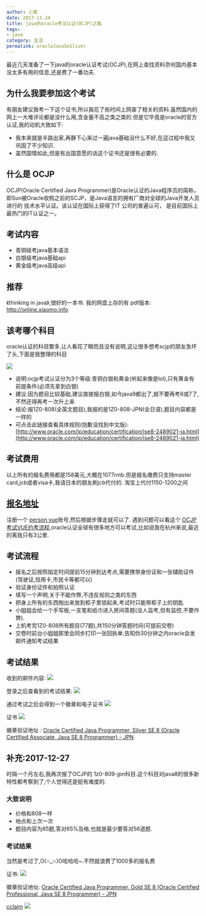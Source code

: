 ```yaml
---
author: 小莫
date: 2017-11-24
title: java的oracle考试认证(OCJP)之路
tags:
- java
category: 生活
permalink: oracleJavaSeSliver
---
```

最近几天准备了一下java的oracle认证考试(OCJP),在网上查找资料奈何国内基本没太多有用的信息,还是费了一番功夫.
<!--more-->
## 为什么我要参加这个考试
有朋友建议我考一下这个证书,所以我花了些时间上网查了相关的资料.虽然国内的网上一大堆评论都是没什么用,含金量不高之类之类的.但是它毕竟是oracle的官方认证,我的动机大致如下:
- 我本来就是半路出家,再静下心来过一遍java基础没什么不好,在这过程中我又巩固了不少知识.
- 虽然国情如此,但是有出国意愿的话这个证书还是很有必要的.

## 什么是 OCJP
OCJP(Oracle Certified Java Programmer)是Oracle认证的Java程序员的简称，即Sun被Oracle收购之前的SCJP，是Java语言的拥有厂商对全球的Java开发人员进行的 技术水平认证。该认证在国际上获得了IT 公司的普遍认可， 是目前国际上最热门的IT认证之一。

## 考试内容
- 青铜级考java基本语法
- 白银级考java基础api
- 黄金级考java高级api

## 推荐
《thinking in java》,很好的一本书. 我的网盘上存的有 pdf版本: http://online.xiaomo.info


## 该考哪个科目
oracle认证的科目繁多,让人看花了眼而且没有说明,这让很多想考scjp的朋友急坏了头,下面是我整理的科目

![](https://image.xiaomo.info/ocjp/科目说明.png)

- 说明:ocjp考试认证分为3个等级:青铜白银和黄金(听起来像是lol),只有黄金有前提条件(必须先拿到白银)
- 建议:因为题目比较基础,建议直接报白银,如今java9都出了,就不要再考6或7了,不然还得再考一次升上来
- 结论:报1Z0-808(全英文题目),我报的是1Z0-808-JPN(全日语),题目内容都是一样的
- 可点击此链接查看具体规则(抱歉没找到中文版): [http://www.oracle.com/jp/education/certification/jse8-2489021-ja.html](http://www.oracle.com/jp/education/certification/jse8-2489021-ja.html)
## 考试费用
以上所有的报名费用都是158美元,大概在1077rmb.但是报名缴费只支持master card,jcb或者visa卡,我请日本的朋友刷jcb代付的. 淘宝上代付1150-1200之间

## [报名地址](https://wsr.pearsonvue.com/testtaker/signin/SignInPage.htm?clientCode=ORACLE)
注册一个 [person vue](https://wsr.pearsonvue.com/testtaker/signin/SignInPage.htm?clientCode=ORACLE)账号,然后根据步骤走就可以了. 遇到问题可以看这个 [OCJP考试VUE约考流程](https://jingyan.baidu.com/article/72ee561a537855e16138df2b.html),oracle认证全球有很多地方可以考试,比如说我在杭州来说,最近的离我只有3公里.

## 考试流程
- 报名之后按照指定时间提前15分钟到达考点,需要携带身份证和一张辅助证件(驾驶证,信用卡,市民卡等都可以)
- 验证身份证件和拍照认证
- 填写一个声明,关于不能作弊,不违反规则之类的东西
- 把身上所有的东西掏出来放到柜子里锁起来,考试时只能带柜子上的钥匙
- 小姐姐会给一个手写板,一支笔和纸巾进入房间答题(没人监考,但有监控,不要作弊).
- 上机考完1Z0-808所有题目(77题),共150分钟答题时间(可提前交卷)
- 交卷时前台小姐姐那里会同步打印一张回执单,告知你30分钟之内oracle会发邮件通知考试结果

## 考试结果
收到的邮件内容:
![](https://image.xiaomo.info/ocjp/mail.png)

登录之后查看到的考试结果:
![](https://image.xiaomo.info/ocjp/test.png)

通过考试之后会得到一个徽章和电子证书
![](https://image.xiaomo.info/ocjp/list.png)

证书
![](https://image.xiaomo.info/ocjp/证书.png)

徽章验证地址 : [Oracle Certified Java Programmer, Silver SE 8 (Oracle Certified Associate, Java SE 8 Programmer) - JPN](https://www.youracclaim.com/badges/78daff58-e1ce-4885-bcde-073a77b0fa97)



## 补充:2017-12-27
时隔一个月左右,我再次报了OCJP的 1z0-809-jpn科目.这个科目对java8的很多新特性都考察到了,个人觉得还是挺有难度的.

### 大致说明
- 价格和808一样
- 地点和上次一次
- 题目内容为85题,答对65%及格,也就是最少要答对56道题.

### 考试结果
当然是考过了,O(∩_∩)O哈哈哈~.不然就浪费了1000多的报名费

证书:
![](https://image.xiaomo.info/ocjp/gold.png)

徽章验证地址: [Oracle Certified Java Programmer, Gold SE 8 (Oracle Certified Professional, Java SE 8 Programmer) - JPN](https://www.youracclaim.com/badges/e26ff57d-8004-499a-9016-d1cac718586d/twitter)


[cclaim](https://www.youracclaim.com/user/xiaomoinfo)
![](https://image.xiaomo.info/ocjp/all.png)
